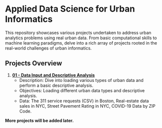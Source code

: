 # Applied Data Science for Urban Informatics

This repository showcases various projects undertaken to address urban analytics problems using real urban data. From basic computational skills to machine learning paradigms, delve 
into a rich array of projects rooted in the real-world challenges of urban informatics.

## Projects Overview

1. [**01 - Data Input and Descriptive Analysis**](./01-Data-Input-and-Descriptive-Analysis)
    - Description: Dive into loading various types of urban data and perform a basic descriptive analysis.
    - Objectives: Loading different urban data types and descriptive analysis.
    - Data: The 311 service requests (CSV) in Boston, Real-estate data sales in NYC, Street Pavement Rating in NYC, COVID-19 Data by ZIP Code.


**More projects will be added later.**
